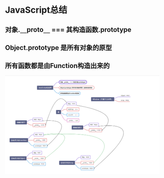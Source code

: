 # JavaScript总结

## 对象.`__`proto`__` === 其构造函数.prototype
## Object.prototype 是所有对象的原型
## 所有函数都是由Function构造出来的


![JavaScriptWorld](./img/JavaScriptWorld.png)
